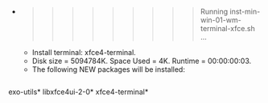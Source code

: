 * >>>>>>>>> Running inst-min-win-01-wm-terminal-xfce.sh ...
  * Install terminal: xfce4-terminal.
  * Disk size = 5094784K. Space Used = 4K. Runtime = 00:00:00:03.
  * The following NEW packages will be installed:
  ```bash
exo-utils* libxfce4ui-2-0* xfce4-terminal*
  ```
